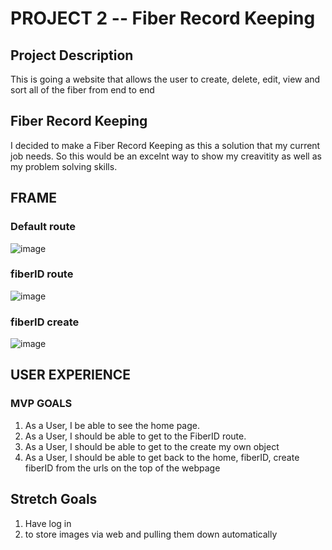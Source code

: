 
# PROJECT 2 -- Fiber Record Keeping 



## Project Description
This is going a website that allows the user to create, delete, edit, view and sort all of the fiber from end to end

## Fiber Record Keeping 
I decided to make a Fiber Record Keeping as this a solution that my current job needs.  So this would be an excelnt way to show my creavitity as well as my problem solving skills.  

## FRAME

### Default route
![image](https://user-images.githubusercontent.com/122843130/230727937-f6fb6f47-f2e2-4dc4-a299-6100491ce218.png)

### fiberID route
![image](https://user-images.githubusercontent.com/122843130/230728450-0909c5f2-f0ed-4939-803d-00a8ae7616e5.png)

### fiberID create
![image](https://user-images.githubusercontent.com/122843130/230729168-64d7a27e-1caf-4e73-bdf3-021f6f09c67a.png)





## USER EXPERIENCE

### MVP GOALS


1. As a User, I be able to see the home page. 
2. As a User, I should be able to get to the FiberID route.
3. As a User, I should be able to get to the create my own object
4. As a User, I should be able to get back to the home, fiberID, create fiberID from the urls on the top of the webpage




## Stretch Goals
1. Have log in
2. to store images via web and pulling them down automatically


